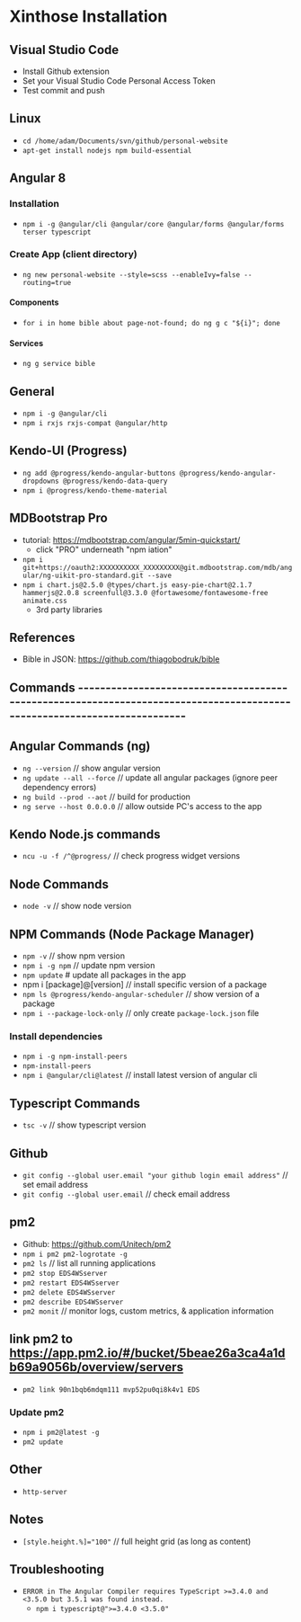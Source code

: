 # Xinthose Installation

## Visual Studio Code

- Install Github extension
- Set your Visual Studio Code Personal Access Token
- Test commit and push

## Linux

- `cd /home/adam/Documents/svn/github/personal-website`
- `apt-get install nodejs npm build-essential`

## Angular 8

### Installation

- `npm i -g @angular/cli @angular/core @angular/forms @angular/forms terser typescript`

### Create App (client directory)

- `ng new personal-website --style=scss --enableIvy=false --routing=true`
  
#### Components

- `for i in home bible about page-not-found; do ng g c "${i}"; done`

#### Services

- `ng g service bible`

## General

- `npm i -g @angular/cli`
- `npm i rxjs rxjs-compat @angular/http`

## Kendo-UI (Progress)

- `ng add @progress/kendo-angular-buttons @progress/kendo-angular-dropdowns @progress/kendo-data-query`
- `npm i @progress/kendo-theme-material`

## MDBootstrap Pro

- tutorial: <https://mdbootstrap.com/angular/5min-quickstart/>
  - click "PRO" underneath "npm iation"
- `npm i git+https://oauth2:XXXXXXXXXX_XXXXXXXXX@git.mdbootstrap.com/mdb/angular/ng-uikit-pro-standard.git --save`
- `npm i chart.js@2.5.0 @types/chart.js easy-pie-chart@2.1.7 hammerjs@2.0.8 screenfull@3.3.0 @fortawesome/fontawesome-free animate.css`
  - 3rd party libraries

## References

- Bible in JSON: <https://github.com/thiagobodruk/bible>

## Commands -------------------------------------------------------------------------------------------------------------------------

## Angular Commands (ng)

- `ng --version`    // show angular version
- `ng update --all --force` // update all angular packages (ignore peer dependency errors)
- `ng build --prod --aot`   // build for production
- `ng serve --host 0.0.0.0` // allow outside PC's access to the app

## Kendo Node.js commands

- `ncu -u -f /^@progress/`  // check progress widget versions

## Node Commands

- `node -v` // show node version

## NPM Commands (Node Package Manager)

- `npm -v`  // show npm version
- `npm i -g npm`  // update npm version
- `npm update`  # update all packages in the app
- npm i [package]@[version]   // install specific version of a package
- `npm ls @progress/kendo-angular-scheduler`  // show version of a package
- `npm i --package-lock-only` // only create `package-lock.json` file

### Install dependencies

- `npm i -g npm-install-peers`
- `npm-install-peers`
- `npm i @angular/cli@latest`  // install latest version of angular cli

## Typescript Commands

- `tsc -v`  // show typescript version

## Github

- `git config --global user.email "your github login email address"`  // set email address
- `git config --global user.email`  // check email address

## pm2

- Github: <https://github.com/Unitech/pm2>
- `npm i pm2 pm2-logrotate -g`
- `pm2 ls`  // list all running applications
- `pm2 stop EDS4WSserver`
- `pm2 restart EDS4WSserver`
- `pm2 delete EDS4WSserver`
- `pm2 describe EDS4WSserver`
- `pm2 monit`   // monitor logs, custom metrics, & application information

## link pm2 to <https://app.pm2.io/#/bucket/5beae26a3ca4a1db69a9056b/overview/servers>

- `pm2 link 90n1bqb6mdqm111 mvp52pu0qi8k4v1 EDS`

### Update pm2

- `npm i pm2@latest -g`
- `pm2 update`

## Other

- `http-server`

## Notes

- `[style.height.%]="100"`  // full height grid (as long as content)

## Troubleshooting

- `ERROR in The Angular Compiler requires TypeScript >=3.4.0 and <3.5.0 but 3.5.1 was found instead.`
  - `npm i typescript@">=3.4.0 <3.5.0"`
